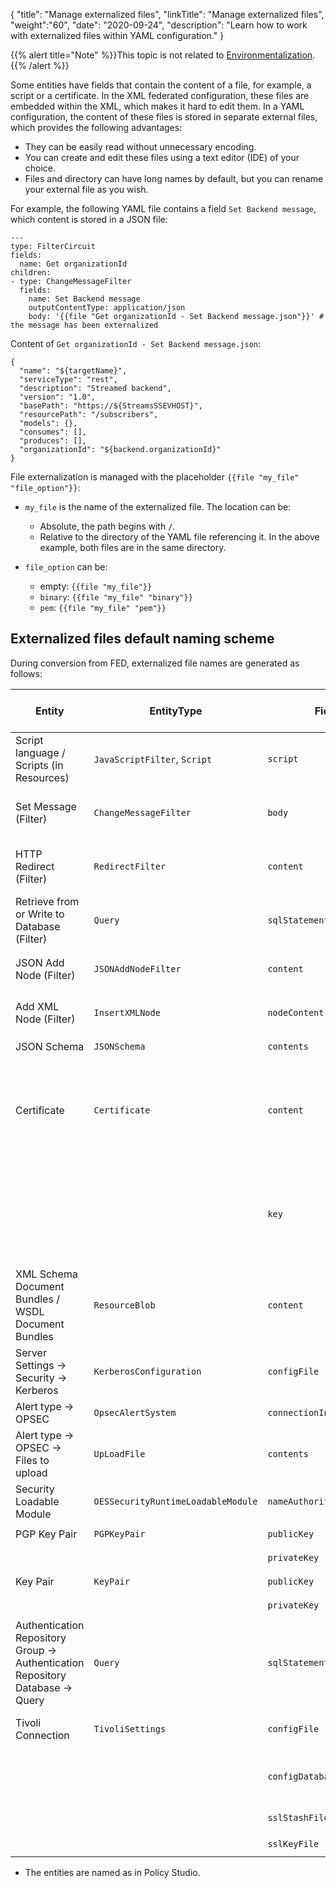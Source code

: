 {
"title": "Manage externalized files",
"linkTitle": "Manage externalized files",
"weight":"60",
"date": "2020-09-24",
"description": "Learn how to work with externalized files within YAML configuration."
}

{{% alert title="Note" %}}This topic is not related to [Environmentalization](/docs/apim_yamles/yamles_environmentalization).{{% /alert %}}

Some entities have fields that contain the content of a file, for example, a script or a certificate. In the XML federated configuration, these files are embedded within the XML, which makes it hard to edit them. In a YAML configuration, the content of these files is stored in separate external files, which provides the following advantages:

* They can be easily read without unnecessary encoding.
* You can create and edit these files using a text editor (IDE) of your choice.
* Files and directory can have long names by default, but you can rename your external file as you wish.

For example, the following YAML file contains a field `Set Backend message`, which content is stored in a JSON file:

```
---
type: FilterCircuit
fields:
  name: Get organizationId
children:
- type: ChangeMessageFilter
  fields:
    name: Set Backend message
    outputContentType: application/json
    body: '{{file "Get organizationId - Set Backend message.json"}}' # the message has been externalized
```

Content of `Get organizationId - Set Backend message.json`:

```
{
  "name": "${targetName}",
  "serviceType": "rest",
  "description": "Streamed backend",
  "version": "1.0",
  "basePath": "https://${StreamsSSEVHOST}",
  "resourcePath": "/subscribers",
  "models": {},
  "consumes": [],
  "produces": [],
  "organizationId": "${backend.organizationId}"
}
```

File externalization is managed with the placeholder `{{file "my_file" "file_option"}}`:

* `my_file` is the name of the externalized file. The location can be:
    * Absolute, the path begins with `/`.
    * Relative to the directory of the YAML file referencing it. In the above example, both files are in the same directory.

* `file_option` can be:
    * empty: `{{file "my_file"}}`
    * `binary`: `{{file "my_file" "binary"}}`
    * `pem`: `{{file "my_file" "pem"}}`

## Externalized files default naming scheme

During conversion from FED, externalized file names are generated as follows:

| Entity | EntityType | Field | file_option | Externalized file default name scheme | Possible extensions | Additional rules | Environmentalization possible inside file content |
| --- | --- | --- | --- | --- | --- | --- | --- |
| Script language / Scripts (in Resources) | `JavaScriptFilter`, `Script` | `script` | N/A | `<Parent entity>-Files/<entity field "name">` | `.groovy`, `.js`, `.nashorn.js`, `.py` |  | Yes |
| Set Message (Filter) | `ChangeMessageFilter` | `body` | N/A | `<Parent entity>-Files/<entity field "name">` | `.json`, `.html`, `.xml`, `.txt` | Extension depends on content type content. | Yes |
| HTTP Redirect (Filter) | `RedirectFilter` | `content` | N/A | `<Parent entity>-Files/<entity field "name">` | `.json`, `.html`, `.xml`, `.txt` | Extension depends on content type content. | Yes |
| Retrieve from or Write to Database  (Filter) | `Query` | `sqlStatement` | N/A | `<Parent entity>-Files/<entity field "name">` | `.sql` |  | Yes |
| JSON Add Node (Filter) | `JSONAddNodeFilter` | `content` | N/A | `<Parent entity>-Files/<entity field "name">` | `.json` |  | Yes |
| Add XML Node (Filter) | `InsertXMLNode` | `nodeContent` | N/A | `<Parent entity>-Files/<entity field "name">` | `.xml` |  | Yes |
| JSON Schema | `JSONSchema` | `contents` | N/A | `<entity field "name">` | `.json` |  | Yes |
| Certificate | `Certificate` | `content` | `pem` if file contains PEM headers and footers. N/A, otherwise | `<entity field "dname">-cert` | `.pem` | [How to add a new certificate](/docs/apim_yamles/yamles_edit#add-a-new-certificate-and-private-key-to-a-yaml-configuration) | No |
|             |               | `key` | `pem` if file contains PEM headers and footers. N/A, otherwise  | `<entity field "dname">-key` | `.pem` | [How to add a private key](/docs/apim_yamles/yamles_edit#add-a-new-certificate-and-private-key-to-a-yaml-configuration) | No |
| XML Schema Document Bundles / WSDL Document Bundles | `ResourceBlob` | `content` | `binary` | `<entity fields "ID">` (generated by Policy Studio but can be manually set) | `.xsd`, `.dtd`, `.wsdl` | Extension depends on content on type | No |
| Server Settings → Security → Kerberos  | `KerberosConfiguration` | `configFile` | N/A | `<entity fields "name">` | `.krb5.conf` |  | No |
| Alert type → OPSEC | `OpsecAlertSystem` | `connectionInfo` | N/A | `<entity fields "name">` | `.conf` |  | No |
| Alert type → OPSEC → Files to upload | `UpLoadFile` | `contents` | `binary` | `upload-files/<entity fields "name">` | n/a | | No |
| Security Loadable Module | `OESSecurityRuntimeLoadableModule` | `nameAuthorityDefinition` | N/A | `<entity fields "name">` | `.xml` | | No |
| PGP Key Pair | `PGPKeyPair` | `publicKey` | `binary`   | `<entity field "alias">-pub` | `.crt` |  | No |
|              |            | `privateKey` | `binary` | `<entity field "alias">-sec` | `.asc` |  | No |
| Key Pair | `KeyPair` | `publicKey` | `binary` | `<entity field "alias">` | `.pub` |  | No |
|          |         | `privateKey` | `binary` | `<entity field "alias">` | `.pem` |  | No |
| Authentication Repository Group → Authentication Repository Database → Query   | `Query` | `sqlStatement` | N/A  | `<Grand Parent entity field "name">/<Parent entity field "name"> - <entity field "name">` | `.sql` |  | No |
| Tivoli Connection | `TivoliSettings` | `configFile` | N/A         | `<entity field "name">` | `.conf` | Tivoli configuration File                        | No |
|                   |                | `configDatabaseFile` | `binary` | `<entity field "name">` | `.db.conf`   | Tivoli Configuration Database File. | No |
|                   |                | `sslStashFile` | `binary` | `<entity field "name">` | `.ssl.key`   | SSL Stash file                      | No |
|                   |                | `sslKeyFile` | `binary` | `<entity field "name">` | `.ssl.stash` | SSL Key file                        | No |

* The entities are named as in Policy Studio.
